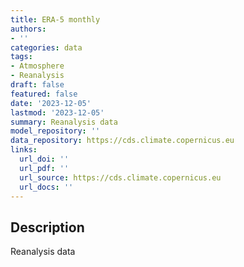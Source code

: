 ```yaml
---
title: ERA-5 monthly
authors:
- ''
categories: data
tags:
- Atmosphere
- Reanalysis
draft: false
featured: false
date: '2023-12-05'
lastmod: '2023-12-05'
summary: Reanalysis data
model_repository: ''
data_repository: https://cds.climate.copernicus.eu
links:
  url_doi: ''
  url_pdf: ''
  url_source: https://cds.climate.copernicus.eu
  url_docs: ''
---
```


## Description

Reanalysis data


